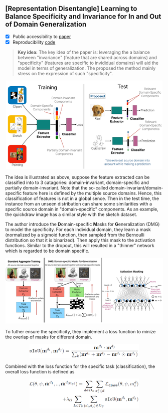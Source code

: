 ## [Representation Disentangle] Learning to Balance Specificity and Invariance for In and Out of Domain Generalization
- [x] Public accessibility to [paper](https://arxiv.org/pdf/2008.12839.pdf)
- [x] Reproducibility [code](https://github.com/prithv1/DMG) 

> **Key idea:** The key idea of the paper is: leveraging the a balance between "invariance" (feature that are shared across domains) and 
> "specificity" (features are specific to invididual domains) will aid the model in terms of generalization. The proposed the method mainly
> stress on the expression of such "specificity".  

<p align="center">
  <img src="/assets/221102_idea.png" alt="drawing" width="500"/>
</p>

The idea is illustrated as above, suppose the feature extracted can be classified into to 3 catagories: domain-invariant, domain-specific and partially domain-invariant.
Note that the so-called domain-invariant/domain-specific feature here is defined by the multiple source domains. Hence, this classification of features is not in a global
sence. Then in the test time, the instance from an unseen distribution can share some similarities with a specific source domain in "domain-specific" components. As an 
example, the quickdraw image has a similar style with the sketch dataset. 

The author introduce the **D**omain-specific **M**asks for **G**eneralization (DMG) to model the specificity. For each individual domain, they learn a mask (normalized by
a sigmoid function, then sampled from the Bernoulli distribution so that it is binarized). Then apply this mask to the activation functions. Similar to the dropout, this
will resulted in a "thinner" network which is regarded to be domain specific.

<p align="center">
  <img src="/assets/221102_DMG.png" alt="drawing" width="600"/>
</p>

To futher ensure the specificity, they implement a loss function to minize the overlap of masks for different domain.

<p align="center">
  <img src="/assets/221102_sIoU.png" alt="drawing" width="350"/>
</p>

Combined with the loss function for the specific task (classification), the overall loss function is defined as

<p align="center">
  <img src="/assets/221102_loss.png" alt="drawing" width="350"/>
</p>
